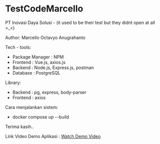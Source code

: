 # TestCodeMarcello
PT Inovasi Daya Solusi - 
(it used to be their test but they didnt open at all >_<)

Author: Marcello Octavyo Anugrahanto

Tech - tools:
- Package Manager : NPM 
- Frontend : Vue.js, axios.js 
- Backend : Node.js, Express.js, postman
- Database : PostgreSQL

Library:
- Backend : pg, express, body-parser
- Frontend : axios

Cara menjalankan sistem:
- docker compose up --build

Terima kasih..

Link Video Demo Aplikasi : [Watch Demo Video](https://youtu.be/UYQE3awweKM)

